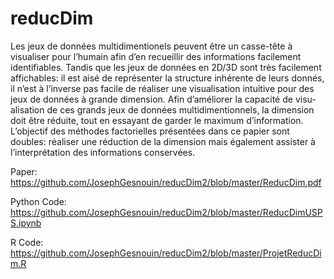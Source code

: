 # reducDim
Les jeux de données multidimentionels peuvent être un casse-tête à visualiser pour l’humain afin d’en recueillir des informations facilement identifiables. Tandis que les jeux de données en 2D/3D sont très facilement affichables: il est aisé de représenter la structure inhérente de leurs donnés, il n’est à l’inverse pas facile de réaliser une visualisation intuitive pour des jeux de données à grande dimension. Afin d’améliorer la capacité de visu- alisation de ces grands jeux de données multidimentionnels, la dimension doit être réduite, tout en essayant de garder le maximum d’information. L’objectif des méthodes factorielles présentées dans ce papier sont doubles: réaliser une réduction de la dimension mais également assister à l’interprétation des informations conservées.

Paper:
https://github.com/JosephGesnouin/reducDim2/blob/master/ReducDim.pdf

Python Code:
https://github.com/JosephGesnouin/reducDim2/blob/master/ReducDimUSPS.ipynb

R Code:
https://github.com/JosephGesnouin/reducDim2/blob/master/ProjetReducDim.R
